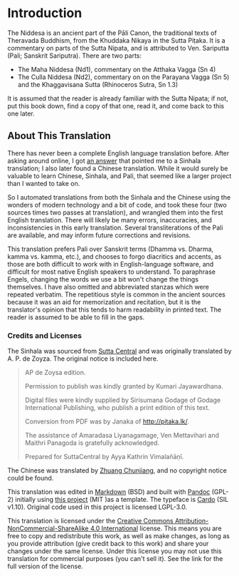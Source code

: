 # Introduction

The Niddesa is an ancient part of the Pāli Canon, the traditional texts of
Theravada Buddhism, from the Khuddaka Nikaya in the Sutta Piṭaka. It is a
commentary on parts of the Sutta Nipata, and is attributed to Ven. Sariputta
(Pali; Sanskrit Sariputra). There are two parts:

* The Maha Niddesa (Nd1), commentary on the Atthaka Vagga (Sn 4)
* The Culla Niddesa (Nd2), commentary on on the Parayana Vagga (Sn 5) and the Khaggavisana Sutta (Rhinoceros Sutra, Sn 1.3)

It is assumed that the reader is already familiar with the Sutta Nipata; if not,
put this book down, find a copy of that one, read it, and come back to this one
later.

## About This Translation

There has never been a complete English language translation before.
After asking around online,
I got [an answer](https://buddhism.stackexchange.com/a/43712/19522) that pointed
me to a Sinhala translation; I also later found a Chinese translation. While it
would surely be valuable to learn Chinese, Sinhala, and Pali, that seemed like a
larger project than I wanted to take on.

So I automated translations from both the Sinhala and the Chinese using the
wonders of modern technology and a bit of code, and took these four (two sources
times two passes at translation), and wrangled them into the first English
translation. There will likely be many errors, inaccuracies, and inconsistencies
in this early translation. Several transliterations of the Pali are available,
and may inform future corrections and revisions.

This translation prefers Pali over Sanskrit terms (Dhamma vs. Dharma, kamma vs.
kamma, etc.), and chooses to forgo diacritics and accents, as those are both
difficult to work with in English-language software, and difficult for most
native English speakers to understand. To paraphrase Engels, changing the words
we use a bit won't change the things themselves. I have also omitted and
abbreviated stanzas which were repeated verbatim. The repetitious style is
common in the ancient sources because it was an aid for memorization and
recitation, but it is the translator's opinion that this tends to harm
readability in printed text. The reader is assumed to be able to fill in the
gaps.

### Credits and Licenses

The Sinhala was sourced from
[Sutta Central](https://github.com/suttacentral/sc-data/tree/5c060c479f4cb17a0891011d57d4933c81918ead/html_text/si/pli/sutta/kn)
and was originally translated by A. P. de Zoyza. The original notice is included
here.

> AP de Zoysa edition.
>
> Permission to publish was kindly granted by Kumari Jayawardhana.
>
> Digital files were kindly supplied by Sirisumana Godage of Godage International
> Publishing, who publish a print edition of this text.
>
> Conversion from PDF was by Janaka of http://pitaka.lk/.
>
> The assistance of Amaradasa Liyanagamage, Ven Mettavihari and Maithri Panagoda
> is gratefully acknowledged.
>
> Prepared for SuttaCentral by Ayya Kathrin Vimalañāṇī.

The Chinese was translated by [Zhuang Chunjiang](https://agama.buddhason.org/),
and no copyright notice could be found.

This translation was edited in
[Markdown](https://daringfireball.net/projects/markdown/) (BSD) and built with
[Pandoc](https://pandoc.org/) (GPL-2) initially using [this
project](https://github.com/wikiti/pandoc-book-template) (MIT )as a template.
The typeface is [Cardo](https://www.fontsquirrel.com/fonts/cardo) (SIL v1.10).
Original code used in this project is licensed LGPL-3.0.

This translation is licensed under the
[Creative Commons Attribution-NonCommercial-ShareAlike 4.0
International](https://creativecommons.org/licenses/by-nc-sa/4.0/) license. This
means you are free to copy and redistribute this work, as well as make changes,
as long as you provide attribution (give credit back to this work) and share
your changes under the same license. Under this license you may not use this
translation for commercial purposes (you can't sell it). See the link for the
full version of the license.
